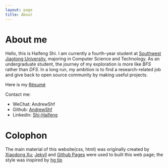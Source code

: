 ```yaml
---
layout: page
title: About
---
```


# About me

Hello, this is Haifeng Shi. I am currently a fourth-year student at [Southwest Jiaotong University][swjtu],
majoring in Computer Science and Technology. As an undergraduate student, the journey of my exploration is more like *BFS* rather than *DFS*. In a long run, my ambition is to find a research-related job and give back to open source community by making useful projects. 

Here is my [R&eacute;sum&eacute;][r]

Contact me:

+ WeChat:  AndrewShf
+ Github:    [AndrewShf][g]
+ Linkedin:  [Shi-Haifeng][i]

# Colophon

The main material of this website(css, html) was originally created by [Xiaodong Xu][X]; [Jekyll][j] and [Github Pages][g] were used to built this web page; the style was inspired by [hg tip][h]

[swjtu]: http://sist.swjtu.edu.cn/index.do?action=index
[g]: https://github.com/AndrewShf
[h]: http://hgtip.com
[i]: https://www.linkedin.com/in/haifeng-shi-732912191/
[j]: http://jekyllrb.com
[X]: http://toy.linuxtoy.org/
[r]: /CV-HaifengShi.pdf
